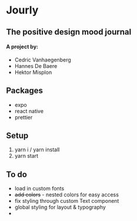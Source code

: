 # Jourly

## The positive design mood journal

#### A project by:

- Cedric Vanhaegenberg
- Hannes De Baere
- Hektor Misplon

## Packages

- expo
- react native
- prettier

## Setup

1. yarn i / yarn install
2. yarn start

## To do

- load in custom fonts
- ~~add colors~~ - nested colors for easy access
- fix styling through custom Text component
- global styling for layout & typography
-
